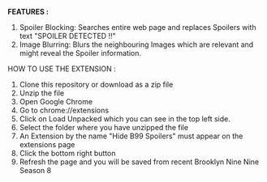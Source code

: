 **FEATURES :**
1. Spoiler Blocking: Searches entire web page and replaces Spoilers with text "SPOILER DETECTED !!"
2. Image Blurring: Blurs the neighbouring Images which are relevant and might reveal the Spoiler information.

HOW TO USE THE EXTENSION :
1. Clone this repository or download as a zip file
2. Unzip the file
3. Open Google Chrome
4. Go to chrome://extensions
5. Click on Load Unpacked which you can see in the top left side.
6. Select the folder where you have unzipped the file
7. An Extension by the name "Hide B99 Spoilers" must appear on the extensions page
8. Click the bottom right button
9. Refresh the page and you will be saved from recent Brooklyn Nine Nine Season 8 
